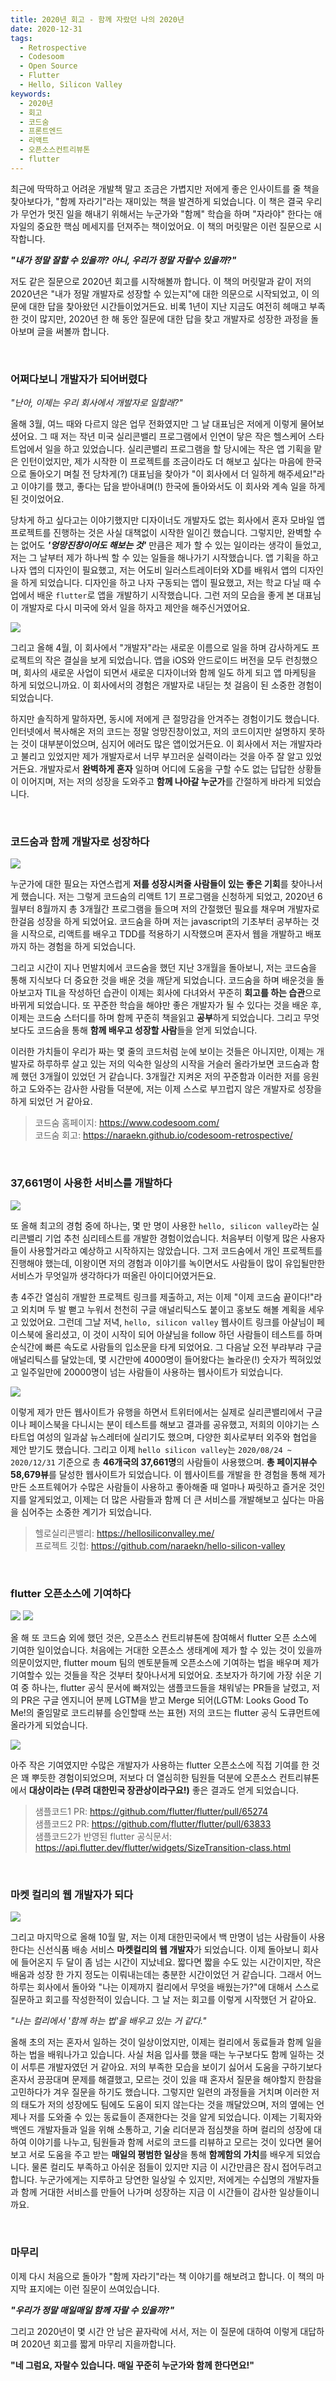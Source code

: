 ```yaml
---
title: 2020년 회고 - 함께 자랐던 나의 2020년
date: 2020-12-31
tags:
  - Retrospective
  - Codesoom
  - Open Source
  - Flutter
  - Hello, Silicon Valley
keywords:
  - 2020년
  - 회고
  - 코드숨
  - 프론트엔드
  - 리액트
  - 오픈소스컨트리뷰톤
  - flutter
---
```


최근에 딱딱하고 어려운 개발책 말고 조금은 가볍지만 저에게 좋은 인사이트를 줄 책을 찾아보다가, "함께 자라기"라는 재미있는 책을 발견하게 되었습니다. 이 책은 결국 우리가 무언가 멋진 일을 해내기 위해서는 누군가와 "함께" 학습을 하며 "자라야" 한다는 애자일의 중요한 핵심 메세지를 던져주는 책이었어요. 이 책의 머릿말은 이런 질문으로 시작합니다.

***"내가 정말 잘할 수 있을까? 아니, 우리가 정말 자랄수 있을까?"***

저도 같은 질문으로 2020년 회고를 시작해볼까 합니다. 이 책의 머릿말과 같이 저의 2020년은 "내가 정말 개발자로 성장할 수 있는지"에 대한 의문으로 시작되었고, 이 의문에 대한 답을 찾아왔던 시간들이었거든요. 비록 1년이 지난 지금도 여전히 헤매고 부족한 것이 많지만, 2020년 한 해 동안 질문에 대한 답을 찾고 개발자로 성장한 과정을 돌아보며 글을 써볼까 합니다.

<br/>

### 어쩌다보니 개발자가 되어버렸다

*"난아, 이제는 우리 회사에서 개발자로 일할래?"*

올해 3월, 여느 때와 다르지 않은 업무 전화였지만 그 날 대표님은 저에게 이렇게 물어보셨어요. 그 때 저는 작년 미국 실리콘밸리 프로그램에서 인연이 닿은 작은 헬스케어 스타트업에서 일을 하고 있었습니다. 실리콘밸리 프로그램을 할 당시에는 작은 앱 기획을 맡은 인턴이었지만, 제가 시작한 이 프로젝트를 조금이라도 더 해보고 싶다는 마음에 한국으로 돌아오기 며칠 전 당차게(?) 대표님을 찾아가 "이 회사에서 더 일하게 해주세요!"라고 이야기를 했고, 좋다는 답을 받아내며(!) 한국에 돌아와서도 이 회사와 계속 일을 하게 된 것이었어요. 

당차게 하고 싶다고는 이야기했지만 디자이너도 개발자도 없는 회사에서 혼자 모바일 앱 프로젝트를 진행하는 것은 사실 대책없이 시작한 일이긴 했습니다. 그렇지만, 완벽할 수는 없어도 ***'엉망진창이어도 해보는 것'*** 만큼은 제가 할 수 있는 일이라는 생각이 들었고, 저는 그 날부터 제가 하나씩 할 수 있는 일들을 해나가기 시작했습니다. 앱 기획을 하고 나자 앱의 디자인이 필요했고, 저는 어도비 일러스트레이터와 XD를 배워서 앱의 디자인을 하게 되었습니다. 디자인을 하고 나자 구동되는 앱이 필요했고, 저는 학교 다닐 때 수업에서 배운 `flutter`로 앱을 개발하기 시작했습니다. 그런 저의 모습을 좋게 본 대표님이 개발자로 다시 미국에 와서 일을 하자고 제안을 해주신거였어요.

<img src = "./migrainecue.png" >
<br/>

그리고 올해 4월, 이 회사에서 "개발자"라는 새로운 이름으로 일을 하며 감사하게도 프로젝트의 작은 결실을 보게 되었습니다. 앱을 iOS와 안드로이드 버전을 모두 런칭했으며, 회사의 새로운 사업이 되면서 새로운 디자이너와 함께 일도 하게 되고 앱 마케팅을 하게 되었으니까요. 이 회사에서의 경험은 개발자로 내딛는 첫 걸음이 된 소중한 경험이 되었습니다. 

하지만 솔직하게 말하자면, 동시에 저에게 큰 절망감을 안겨주는 경험이기도 했습니다. 인터넷에서 복사해온 저의 코드는 정말 엉망진창이었고, 저의 코드이지만 설명하지 못하는 것이 대부분이었으며, 심지어 에러도 많은 앱이었거든요. 이 회사에서 저는 개발자라고 불리고 있었지만 제가 개발자로서 너무 부끄러운 실력이라는 것을 아주 잘 알고 있었거든요. 개발자로서 **완벽하게 혼자** 일하며 어디에 도움을 구할 수도 없는 답답한 상황들이 이어지며, 저는 저의 성장을 도와주고 **함께 나아갈 누군가**를 간절하게 바라게 되었습니다.

<br/>

### 코드숨과 함께 개발자로 성장하다

<img src = "./codesoom.png" />
<br />

누군가에 대한 필요는 자연스럽게 **저를 성장시켜줄 사람들이 있는 좋은 기회**를 찾아나서게 했습니다. 저는 그렇게 코드숨의 리액트 1기 프로그램을 신청하게 되었고, 2020년 6월부터 8월까지 총 3개월간 프로그램을 들으며 저의 간절했던 필요를 채우며 개발자로 한걸음 성장을 하게 되었어요. 코드숨을 하며 저는 javascript의 기초부터 공부하는 것을 시작으로, 리액트를 배우고 TDD를 적용하기 시작했으며 혼자서 웹을 개발하고 배포까지 하는 경험을 하게 되었습니다. 

그리고 시간이 지나 먼발치에서 코드숨을 했던 지난 3개월을 돌아보니, 저는 코드숨을 통해 지식보다 더 중요한 것을 배운 것을 깨닫게 되었습니다. 코드숨을 하며 배운것을 돌아보고자 TIL을 작성하던 습관이 이제는 회사에 다녀와서 꾸준히 **회고를 하는 습관**으로 바뀌게 되었습니다. 또 꾸준한 학습을 해야만 좋은 개발자가 될 수 있다는 것을 배운 후, 이제는 코드숨 스터디를 하며 함께 꾸준히 책을읽고 **공부**하게 되었습니다. 그리고 무엇보다도 코드숨을 통해 **함께 배우고 성장할 사람**들을 얻게 되었습니다.

이러한 가치들이 우리가 짜는 몇 줄의 코드처럼 눈에 보이는 것들은 아니지만, 이제는 개발자로 하루하루 살고 있는 저의 익숙한 일상의 시작을 거슬러 올라가보면 코드숨과 함께 했던 3개월이 있었던 거 같습니다. 3개월간 지켜온 저의 꾸준함과 이러한 저를 응원하고 도와주는 감사한 사람들 덕분에, 저는 이제 스스로 부끄럽지 않은 개발자로 성장을 하게 되었던 거 같아요. 

> 코드숨 홈페이지: https://www.codesoom.com/ <br/>
> 코드숨 회고: https://naraekn.github.io/codesoom-retrospective/

<br/>

### 37,661명이 사용한 서비스를 개발하다

<img src = "./hello-silicon-valley.png" >
<br/>

또 올해 최고의 경험 중에 하나는, 몇 만 명이 사용한 `hello, silicon valley`라는 실리콘밸리 기업 추천 심리테스트를 개발한 경험이었습니다. 처음부터 이렇게 많은 사용자들이 사용할거라고 예상하고 시작하지는 않았습니다. 그저 코드숨에서 개인 프로젝트를 진행해야 했는데, 이왕이면 저의 경험과 이야기를 녹이면서도 사람들이 많이 유입될만한 서비스가 무엇일까 생각하다가 떠올린 아이디어였거든요. 

총 4주간 열심히 개발한 프로젝트 링크를 제출하고, 저는 이제 "이제 코드숨 끝이다!"라고 외치며 두 발 뻗고 누워서 천천히 구글 애널리틱스도 붙이고 홍보도 해볼 계획을 세우고 있었어요. 그런데 그날 저녁, `hello, silicon valley` 웹사이트 링크를 아샬님이 페이스북에 올리셨고, 이 것이 시작이 되어 아샬님을 follow 하던 사람들이 테스트를 하며 순식간에 빠른 속도로 사람들의 입소문을 타게 되었어요. 그 다음날 오전 부랴부랴 구글 애널리틱스를 달았는데, 몇 시간만에 4000명이 들어왔다는 놀라운(!) 숫자가 찍혀있었고 일주일만에 20000명이 넘는 사람들이 사용하는 웹사이트가 되었습니다.

<img src = "./google-analytics.png" >
<br/>

이렇게 제가 만든 웹사이트가 유행을 하면서 트위터에서는 실제로 실리콘밸리에서 구글이나 페이스북을 다니시는 분이 테스트를 해보고 결과를 공유했고, 저희의 이야기는 스타트업 여성의 일과삶 뉴스레터에 실리기도 했으며, 다양한 회사로부터 외주와 협업을 제안 받기도 했습니다. 그리고 이제 `hello silicon valley`는 `2020/08/24 ~ 2020/12/31` 기준으로 총 **46개국의 37,661명**의 사람들이 사용했으며. **총 페이지뷰수 58,679뷰**를 달성한 웹사이트가 되었습니다. 이 웹사이트를 개발을 한 경험을 통해 제가 만든 소프트웨어가 수많은 사람들이 사용하고 좋아해줄 때 얼마나 짜릿하고 즐거운 것인지를 알게되었고, 이제는 더 많은 사람들과 함께 더 큰 서비스를 개발해보고 싶다는 마음을 심어주는 소중한 계기가 되었습니다.

> 헬로실리콘밸리: https://hellosiliconvalley.me/ <br/>
> 프로젝트 깃헙: https://github.com/naraekn/hello-silicon-valley

<br/>

### flutter 오픈소스에 기여하다 
<img src = "./pr2.png">
<img src = "./pr.png" />
<br />

올 해 또 코드숨 외에 했던 것은, 오픈소스 컨트리뷰톤에 참여해서 flutter 오픈 소스에 기여한 일이었습니다. 처음에는 거대한 오픈소스 생태계에 제가 할 수 있는 것이 있을까 의문이었지만, flutter moum 팀의 멘토분들께 오픈소스에 기여하는 법을 배우며 제가 기여할수 있는 것들을 작은 것부터 찾아나서게 되었어요. 초보자가 하기에 가장 쉬운 기여 중 하나는, flutter 공식 문서에 빠져있는 샘플코드들을 채워넣는 PR들을 날렸고, 저의 PR은 구글 엔지니어 분께 LGTM을 받고 Merge 되어(LGTM: Looks Good To Me!의 줄임말로 코드리뷰를 승인할때 쓰는 표현) 저의 코드는 flutter 공식 도큐먼트에 올라가게 되었습니다. 

<img src = "./fluttermoum.png" />
<br />

아주 작은 기여였지만 수많은 개발자가 사용하는 flutter 오픈소스에 직접 기여를 한 것은 꽤 뿌듯한 경험이되었으며, 저보다 더 열심히한 팀원들 덕분에 오픈소스 컨트리뷰톤에서 **대상이라는 (무려 대한민국 장관상이라구요!)** 좋은 결과도 얻게 되었습니다.

> 샘플코드1 PR: https://github.com/flutter/flutter/pull/65274 <br/>
> 샘플코드2 PR: https://github.com/flutter/flutter/pull/63833 <br/>
> 샘플코드2가 반영된 flutter 공식문서: https://api.flutter.dev/flutter/widgets/SizeTransition-class.html

<br/>

### 마켓 컬리의 웹 개발자가 되다

<img src = "./kurly2.png" />
<br/>

그리고 마지막으로 올해 10월 말, 저는 이제 대한민국에서 백 만명이 넘는 사람들이 사용한다는 신선식품 배송 서비스 **마켓컬리의 웹 개발자**가 되었습니다. 이제 돌아보니 회사에 들어온지 두 달이 좀 넘는 시간이 지났네요. 짧다면 짧을 수도 있는 시간이지만, 작은 배움과 성장 한 가지 정도는 이뤄내는데는 충분한 시간이었던 거 같습니다. 그래서 어느 하루는 회사에서 돌아와 "나는 이제까지 컬리에서 무엇을 배웠는가?"에 대해서 스스로 질문하고 회고를 작성한적이 있습니다. 그 날 저는 회고를 이렇게 시작했던 거 같아요.

*"나는 컬리에서 '함께 하는 법'을 배우고 있는 거 같다."*

올해 초의 저는 혼자서 일하는 것이 일상이었지만, 이제는 컬리에서 동료들과 함께 일을 하는 법을 배워나가고 있습니다. 사실 처음 입사를 했을 때는 누구보다도 함께 일하는 것이 서투른 개발자였던 거 같아요. 저의 부족한 모습을 보이기 싫어서 도움을 구하기보다 혼자서 끙끙대며 문제를 해결했고, 모르는 것이 있을 때 혼자서 질문을 해야할지 한참을 고민하다가 겨우 질문을 하기도 했습니다. 그렇지만 일련의 과정들을 거치며 이러한 저의 태도가 저의 성장에도 팀에도 도움이 되지 않는다는 것을 깨달았으며, 저의 옆에는 언제나 저를 도와줄 수 있는 동료들이 존재한다는 것을 알게 되었습니다. 이제는 기획자와 백엔드 개발자들과 일을 위해 소통하고, 기술 리더분과 점심챗을 하며 컬리의 성장에 대하여 이야기를 나누고, 팀원들과 함께 서로의 코드를 리뷰하고 모르는 것이 있다면 물어보고 서로 도움을 주고 받는 **매일의 평범한 일상**을 통해 **함께함의 가치**를 배우게 되었습니다. 물론 컬리도 부족하고 아쉬운 점들이 있지만 지금 이 시간만큼은 잠시 접어두려고 합니다. 누군가에게는 지루하고 당연한 일상일 수 있지만, 저에게는 수십명의 개발자들과 함께 거대한 서비스를 만들어 나가며 성장하는 지금 이 시간들이 감사한 일상들이니까요.

<br/>

### 마무리

이제 다시 처음으로 돌아가 "함께 자라기"라는 책 이야기를 해보려고 합니다. 이 책의 마지막 표지에는 이런 질문이 쓰여있습니다.

***"우리가 정말 매일매일 함께 자랄 수 있을까?"***

그리고 2020년이 몇 시간 안 남은 끝자락에 서서, 저는 이 질문에 대하여 이렇게 대답하며 2020년 회고를 짧게 마무리 지을까합니다.

**"네 그럼요, 자랄수 있습니다. 매일 꾸준히 누군가와 함께 한다면요!"**
